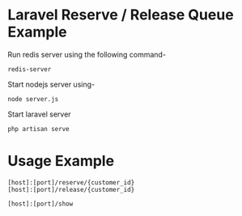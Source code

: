 # Laravel Reserve / Release Queue Example

Run redis server using the following command-

```
redis-server
```

Start nodejs server using-

```
node server.js
```

Start laravel server 

```
php artisan serve
```

# Usage Example

```
[host]:[port]/reserve/{customer_id}
[host]:[port]/release/{customer_id}

[host]:[port]/show
```